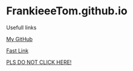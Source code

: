 # FrankieeeTom.github.io
Usefull links

[My GitHub](https://github.com/FrankieeeTom)

[Fast Link](https://frankieeetom.github.io/Fast_link.html)

[PLS DO NOT CLICK HERE!](http://btly.xyz/r/KxwqZ6L)

